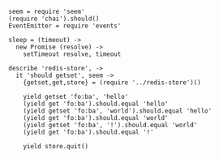     seem = require 'seem'
    (require 'chai').should()
    EventEmitter = require 'events'

    sleep = (timeout) ->
      new Promise (resolve) ->
        setTimeout resolve, timeout

    describe 'redis-store', ->
      it 'should getset', seem ->
        {getset,get,store} = (require '../redis-store')()

        yield getset 'fo:ba', 'hello'
        (yield get 'fo:ba').should.equal 'hello'
        (yield getset 'fo:ba', 'world').should.equal 'hello'
        (yield get 'fo:ba').should.equal 'world'
        (yield getset 'fo:ba', '!').should.equal 'world'
        (yield get 'fo:ba').should.equal '!'

        yield store.quit()
